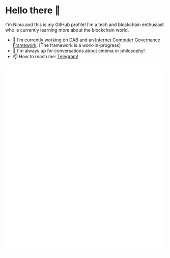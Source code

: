 # Hello there 👋
I'm Nima and this is my GitHub profile! I'm a tech and blockchain enthusiast who is currently learning more about the blockchain world.
- 🔭 I’m currently working on [DAB](https://github.com/Psychedelic/dab) and an [Internet Computer Governance Framework](https://github.com/Psychedelic/governance_framework). \[The framework is a work-in-progress\]
- 💬 I'm always up for conversations about cinema or philosophy!
- 📫 How to reach me: [Telegram!](https://t.me/Nima_Ra)

![](https://github.com/Nima-Ra/stats/blob/master/generated/overview.svg)
![](https://github.com/Nima-Ra/stats/blob/master/generated/languages.svg)
